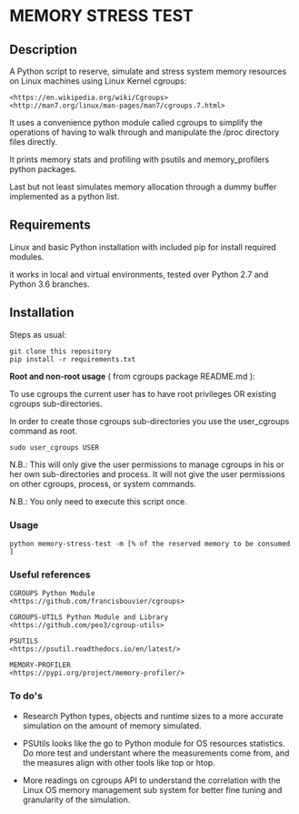 # MEMORY STRESS TEST

## Description
A Python script to reserve, simulate and stress system memory resources on Linux machines using Linux Kernel cgroups: 
```
<https://en.wikipedia.org/wiki/Cgroups>
<http://man7.org/linux/man-pages/man7/cgroups.7.html> 
```
It uses a convenience python module called cgroups to simplify the operations of 
having to walk through and manipulate the /proc directory files directly.

It prints memory stats and profiling with psutils and memory_profilers python packages.

Last but not least simulates memory allocation through a dummy buffer implemented as a python list.

## Requirements
Linux and basic Python installation with included pip for install required modules.

it works in local and virtual environments, tested over Python 2.7 and Python 3.6 branches.

## Installation
Steps as usual:
```
git clone this repository
pip install -r requirements.txt
```

**Root and non-root usage**  ( from cgroups package README.md ):

To use cgroups the current user has to have root privileges OR existing cgroups sub-directories.

In order to create those cgroups sub-directories you use the user_cgroups command as root.
```
sudo user_cgroups USER
```
N.B.: This will only give the user permissions to manage cgroups in his or her own sub-directories and process. It will not give the user permissions on other cgroups, process, or system commands.

N.B.: You only need to execute this script once.

### Usage
```
python memory-stress-test -m [% of the reserved memory to be consumed ]
```

### Useful references
```
CGROUPS Python Module
<https://github.com/francisbouvier/cgroups>

CGROUPS-UTILS Python Module and Library
<https://github.com/peo3/cgroup-utils>

PSUTILS
<https://psutil.readthedocs.io/en/latest/>

MEMORY-PROFILER
<https://pypi.org/project/memory-profiler/>
```

### To do's
- Research Python types, objects and runtime sizes to a more accurate simulation on the amount of memory simulated.

- PSUtils looks like the go to Python module for OS resources statistics. Do more test and understant where the measurements come from, and the measures align with other tools like top or htop.

- More readings on cgroups API to understand the correlation with the Linux OS memory management sub system for better fine tuning and granularity of the simulation.
